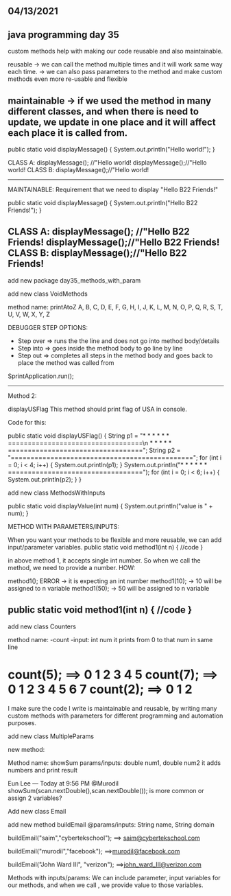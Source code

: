 
04/13/2021
----------

java programming day 35
-----------------------

custom methods help with making our code reusable and also maintainable.

reusable -> we can call the method multiple times and it will work same way each time.
-> we can also pass parameters to the method and make custom methods even more re-usable and flexible

maintainable -> if we used the method in many different classes, and when there is need to update, we update in one place and it will affect each place it is called from.
----------------------------

public static void displayMessage() {
System.out.println("Hello world!");
}

CLASS A:
displayMessage(); //"Hello world!
displayMessage();//"Hello world!
CLASS B:
displayMessage();//"Hello world!

---------------------------
MAINTAINABLE:
Requirement that we need to display "Hello B22 Friends!"

public static void displayMessage() {
System.out.println("Hello B22 Friends!");
}

CLASS A:
displayMessage(); //"Hello B22 Friends!
displayMessage();//"Hello B22 Friends!
CLASS B:
displayMessage();//"Hello B22 Friends!
----------------------------

add new package day35_methods_with_param

add new class VoidMethods

method name: printAtoZ
A, B, C, D, E, F, G, H, I, J, K, L, M, N, O, P, Q, R, S, T, U, V, W, X, Y, Z


DEBUGGER STEP OPTIONS:
- Step over => runs the the line and does not go into method body/details
- Step into => goes inside the method body to go line by line
- Step out => completes all steps in the method body and goes back to place the method was called from


SprintApplication.run();

--------------------------------

Method 2:

displayUSFlag
This method should print flag of USA in console.

Code for this:

public static void displayUSFlag() {
String p1 = "* * * * * * ==================================\n * * * * *  ==================================";
String p2 = "==============================================";
for (int i = 0; i < 4; i++) {
System.out.println(p1);
}
System.out.println("* * * * * * ==================================");
for (int i = 0; i < 6; i++) {
System.out.println(p2);
}
}

add new class MethodsWithInputs

public static void displayValue(int num) {
System.out.println("value is " + num);
}

METHOD WITH PARAMETERS/INPUTS:

When you want your methods to be flexible and more reusable, we can add input/parameter variables.
public static void method1(int n) {
//code
}

in above method 1, it accepts single int number.
So when we call the method, we need to provide a number.
HOW:

method1(); ERROR -> it is expecting an int number
method1(10); -> 10 will be assigned to n variable
method1(50); -> 50 will be assigned to n variable

public static void method1(int n) {
//code
}
----------------------------

add new class Counters

method name:
-count
-input: int num
it prints from 0 to that num in same line

count(5); ==> 0 1 2 3 4 5
count(7); ==> 0 1 2 3 4 5 6 7
count(2); ==> 0 1 2
=============================

I make sure the code I write is maintainable and reusable, by writing many custom methods with parameters for different programming and automation purposes.

add new class MultipleParams

new method:

Method name: showSum
params/inputs: double num1, double num2
it adds numbers and print result


Eun Lee — Today at 9:56 PM
@Murodil  showSum(scan.nextDouble(),scan.nextDouble());   is more common
or assign 2 variables?

Add new class Email

add new method buildEmail
@params/inputs: String name, String domain

buildEmail("saim","cybertekschool");
==> saim@cybertekschool.com

buildEmail("murodil","facebook");
==>murodil@facebook.com

buildEmail("John Ward III", "verizon");
==>john_ward_III@verizon.com

Methods with inputs/params:
We can include parameter, input variables for our methods, and when we call , we provide value to those variables.
